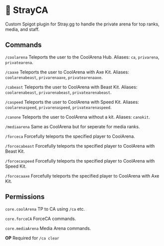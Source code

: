 # 🔧 StrayCA
Custom Spigot plugin for Stray.gg to handle the private arena for top ranks, media, and staff. 


## Commands
`/coolarena` Teleports the user to the CoolArena Hub. Aliases: `ca`, `privarena`, `privatearena`.

`/caaxe` Teleports the user to CoolArena with Axe Kit. Aliases: `coolarenabeast`, `privarenaaxe`, `privatearenaaxe`.

`/cabeast` Teleports the user to CoolArena with Beast Kit. Aliases: `coolarenabeast`, `privarenabeast`, `privatearenabeast`.

`/caspeed` Teleports the user to CoolArena with Speed Kit. Aliases: `coolarenaspeed`, `privarenaspeed`, `privatearenaspeed`.

`/canone` Teleports the user to CoolArena without a kit. Aliases: `canokit`.

`/mediaarena` Same as CoolArena but for seperate for media ranks.

`/forceca` Forcefully teleports the specified player to CoolArena.

`/forcecabeast` Forcefully teleports the specified player to CoolArena with Beast Kit.

`/forcecaspeed` Forcefully teleports the specified player to CoolArena with Speed Kit.

`/forcecaaxe` Forcefully teleports the specified player to CoolArena with Axe Kit.


## Permissions
`core.coolArena` TP to CA using `/ca` etc.

`core.forceCA` ForceCA commands.

`core.mediaArena` Media Arena commands.

**OP** Required for `/ca clear`
